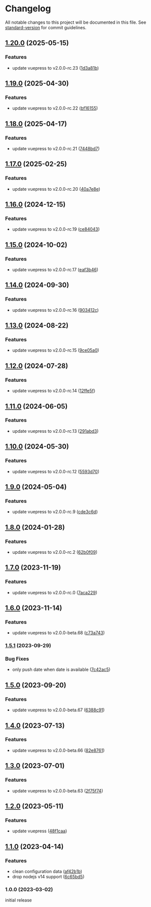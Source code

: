 # Changelog

All notable changes to this project will be documented in this file. See [standard-version](https://github.com/conventional-changelog/standard-version) for commit guidelines.

## [1.20.0](https://github.com/azat-io/vuepress-plugin-open-graph/compare/v1.19.0...v1.20.0) (2025-05-15)


### Features

* update vuepress to v2.0.0-rc.23 ([1d3a81b](https://github.com/azat-io/vuepress-plugin-open-graph/commit/1d3a81ba9aa24b031c0ccc9478855f1532d54ea2))

## [1.19.0](https://github.com/azat-io/vuepress-plugin-open-graph/compare/v1.18.0...v1.19.0) (2025-04-30)


### Features

* update vuepress to v2.0.0-rc.22 ([bf16155](https://github.com/azat-io/vuepress-plugin-open-graph/commit/bf16155544cc34c43b28508cabeb7008facfb37b))

## [1.18.0](https://github.com/azat-io/vuepress-plugin-open-graph/compare/v1.17.0...v1.18.0) (2025-04-17)


### Features

* update vuepress to v2.0.0-rc.21 ([7448bd7](https://github.com/azat-io/vuepress-plugin-open-graph/commit/7448bd70b0f0e95952afe681e57e2a46dac67f32))

## [1.17.0](https://github.com/azat-io/vuepress-plugin-open-graph/compare/v1.16.0...v1.17.0) (2025-02-25)


### Features

* update vuepress to v2.0.0-rc.20 ([40a7e8e](https://github.com/azat-io/vuepress-plugin-open-graph/commit/40a7e8ed0fe84ab1ef3f3f9dc80b49905838527f))

## [1.16.0](https://github.com/azat-io/vuepress-plugin-open-graph/compare/v1.15.0...v1.16.0) (2024-12-15)


### Features

* update vuepress to v2.0.0-rc.19 ([ce84043](https://github.com/azat-io/vuepress-plugin-open-graph/commit/ce840439d8ff4c6ca6ad4df8c0a52894768ea3d9))

## [1.15.0](https://github.com/azat-io/vuepress-plugin-open-graph/compare/v1.14.0...v1.15.0) (2024-10-02)


### Features

* update vuepress to v2.0.0-rc.17 ([eaf3b46](https://github.com/azat-io/vuepress-plugin-open-graph/commit/eaf3b4651930f9ad7ce3518d085bfe04154b63eb))

## [1.14.0](https://github.com/azat-io/vuepress-plugin-open-graph/compare/v1.13.0...v1.14.0) (2024-09-30)


### Features

* update vuepress to v2.0.0-rc.16 ([903412c](https://github.com/azat-io/vuepress-plugin-open-graph/commit/903412c1fd743771dbc33e34c15d4e16020a4e7f))

## [1.13.0](https://github.com/azat-io/vuepress-plugin-open-graph/compare/v1.12.0...v1.13.0) (2024-08-22)


### Features

* update vuepress to v2.0.0-rc.15 ([9ce05a0](https://github.com/azat-io/vuepress-plugin-open-graph/commit/9ce05a052c8c8442b39497cc0e94bade135894c1))

## [1.12.0](https://github.com/azat-io/vuepress-plugin-open-graph/compare/v1.11.0...v1.12.0) (2024-07-28)


### Features

* update vuepress to v2.0.0-rc.14 ([12ffe5f](https://github.com/azat-io/vuepress-plugin-open-graph/commit/12ffe5fea1ee2d9ab3821976ec0be08dbb5eea9b))

## [1.11.0](https://github.com/azat-io/vuepress-plugin-open-graph/compare/v1.10.0...v1.11.0) (2024-06-05)


### Features

* update vuepress to v2.0.0-rc.13 ([291abd3](https://github.com/azat-io/vuepress-plugin-open-graph/commit/291abd3cd26bad438706f20c1a6766eb6e4c0bab))

## [1.10.0](https://github.com/azat-io/vuepress-plugin-open-graph/compare/v1.9.0...v1.10.0) (2024-05-30)


### Features

* update vuepress to v2.0.0-rc.12 ([5593d70](https://github.com/azat-io/vuepress-plugin-open-graph/commit/5593d7035c926b69cb9476ecf6744241dc991249))

## [1.9.0](https://github.com/azat-io/vuepress-plugin-open-graph/compare/v1.8.0...v1.9.0) (2024-05-04)


### Features

* update vuepress to v2.0.0-rc.9 ([cde3c6d](https://github.com/azat-io/vuepress-plugin-open-graph/commit/cde3c6db35605d10f38e211ac1b72e5bb0b45bd6))

## [1.8.0](https://github.com/azat-io/vuepress-plugin-open-graph/compare/v1.7.0...v1.8.0) (2024-01-28)


### Features

* update vuepress to v2.0.0-rc.2 ([62b0f09](https://github.com/azat-io/vuepress-plugin-open-graph/commit/62b0f093e9549569b53038804dcfeb5c74f249c8))

## [1.7.0](https://github.com/azat-io/vuepress-plugin-open-graph/compare/v1.6.0...v1.7.0) (2023-11-19)


### Features

* update vuepress to v2.0.0-rc.0 ([7aca229](https://github.com/azat-io/vuepress-plugin-open-graph/commit/7aca229a4928e12d688c1566629d14cb71c1a84b))

## [1.6.0](https://github.com/azat-io/vuepress-plugin-open-graph/compare/v1.5.1...v1.6.0) (2023-11-14)


### Features

* update vuepress to v2.0.0-beta.68 ([c73a743](https://github.com/azat-io/vuepress-plugin-open-graph/commit/c73a743ffa8a7313639b9ca2359e81e6c85c64bb))

### [1.5.1](https://github.com/azat-io/vuepress-plugin-open-graph/compare/v1.5.0...v1.5.1) (2023-09-29)


### Bug Fixes

* only push date when date is available ([7c42ac5](https://github.com/azat-io/vuepress-plugin-open-graph/commit/7c42ac51b6ea6916399c597302d8e8cca57928ab))

## [1.5.0](https://github.com/azat-io/vuepress-plugin-open-graph/compare/v1.4.0...v1.5.0) (2023-09-20)


### Features

* update vuepress to v2.0.0-beta.67 ([6388c91](https://github.com/azat-io/vuepress-plugin-open-graph/commit/6388c9162b37722fdf4b1dffee87cbc5d4aa2fd0))

## [1.4.0](https://github.com/azat-io/vuepress-plugin-open-graph/compare/v1.3.0...v1.4.0) (2023-07-13)


### Features

* update vuepress to v2.0.0-beta.66 ([82e8761](https://github.com/azat-io/vuepress-plugin-open-graph/commit/82e8761b4305885a07e9f26443876e73ea9b29cb))

## [1.3.0](https://github.com/azat-io/vuepress-plugin-open-graph/compare/v1.2.0...v1.3.0) (2023-07-01)


### Features

* update vuepress to v2.0.0-beta.63 ([2f75f74](https://github.com/azat-io/vuepress-plugin-open-graph/commit/2f75f741055985eda21523d8bcccb14da79a2e8d))

## [1.2.0](https://github.com/azat-io/vuepress-plugin-open-graph/compare/v1.1.0...v1.2.0) (2023-05-11)


### Features

* update vuepress ([48f1caa](https://github.com/azat-io/vuepress-plugin-open-graph/commit/48f1caaaa4ecab8d78043d56b24e06a8486eb72a))

## [1.1.0](https://github.com/azat-io/vuepress-plugin-open-graph/compare/v1.0.0...v1.1.0) (2023-04-14)


### Features

* clean configuration data ([af42b1b](https://github.com/azat-io/vuepress-plugin-open-graph/commit/af42b1b9f337e21c4dc707e873ea5165e34b76e9))
* drop nodejs v14 support ([6c65bd5](https://github.com/azat-io/vuepress-plugin-open-graph/commit/6c65bd5600bef3bf35ee77da8580c9a23c24479a))

### 1.0.0 (2023-03-02)

initial release
